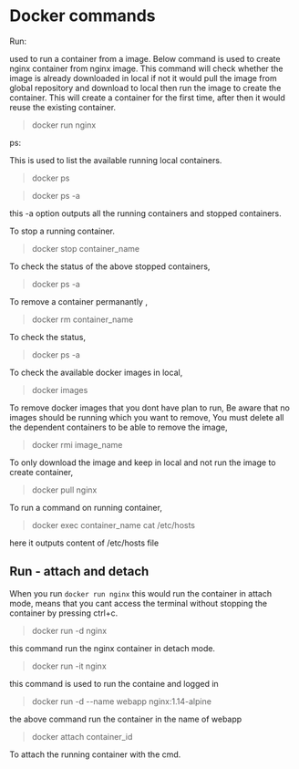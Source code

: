 # Docker commands

Run:

used to run a container from a image.  Below command is used to create  nginx container from nginx image.  This command will check whether the image is already downloaded in local if not it would pull the image from global repository and download to local then run the image to create the container.  This will create a container for the first time, after then it would reuse the existing container.

> docker run nginx

ps:

This is used to list the available running local containers.

> docker  ps

> docker ps -a

this -a option outputs all the running containers and stopped containers.

To stop a running container.

> docker stop container_name

To check the status of the above stopped containers,

> docker ps -a

To remove a container permanantly ,

> docker rm container_name

To check the status,

> docker ps -a

To check the available docker images in local,

> docker images

To remove docker images that you dont have plan to run,  Be aware that no images should be running which you want to remove,  You must delete all the dependent containers to be able to remove the image,

> docker rmi image_name

To only download the image and keep in local and not run the image to create container,

> docker pull nginx

To run a command on running container,

> docker exec container_name cat /etc/hosts

here it outputs content of /etc/hosts file

## Run - attach and detach

When you run ```docker run nginx``` this would run the container in attach mode, means that you cant access the terminal without stopping the container by pressing ctrl+c.

> docker run -d nginx

this command run the nginx container in detach mode.

> docker run -it nginx

this command is used to run the containe and logged in

> docker run -d --name webapp nginx:1.14-alpine

the above command run the container in the name of webapp

> docker attach container_id

To attach the running container with the cmd.
